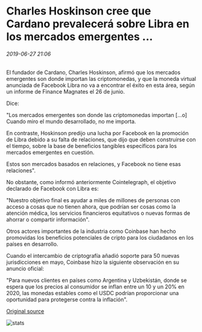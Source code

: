 # Charles Hoskinson cree que Cardano prevalecerá sobre Libra en los mercados emergentes ...

###### 2019-06-27 21:06

El fundador de Cardano, Charles Hoskinson, afirmó que los mercados emergentes son donde importan las criptomonedas, y que la moneda virtual anunciada de Facebook Libra no va a encontrar el éxito en esta área, según un informe de Finance Magnates el 26 de junio.

Dice:

"Los mercados emergentes son donde las criptomonedas importan [...o] Cuando miro el mundo desarrollado, no me importa.

En contraste, Hoskinson predijo una lucha por Facebook en la promoción de Libra debido a su falta de relaciones, que dijo que deben construirse con el tiempo, sobre la base de beneficios tangibles específicos para los mercados emergentes en cuestión.

Estos son mercados basados en relaciones, y Facebook no tiene esas relaciones".

No obstante, como informó anteriormente Cointelegraph, el objetivo declarado de Facebook con Libra es:

"Nuestro objetivo final es ayudar a miles de millones de personas con acceso a cosas que no tienen ahora, que podrían ser cosas como la atención médica, los servicios financieros equitativos o nuevas formas de ahorrar o compartir información".

Otros actores importantes de la industria como Coinbase han hecho promovidas los beneficios potenciales de cripto para los ciudadanos en los países en desarrollo.

Cuando el intercambio de criptografía añadió soporte para 50 nuevas jurisdicciones en mayo, Coinbase hizo la siguiente observación en su anuncio oficial:

"Para nuevos clientes en países como Argentina y Uzbekistán, donde se espera que los precios al consumidor se inflan entre un 10 y un 20% en 2020, las monedas estables como el USDC podrían proporcionar una oportunidad para protegerse contra la inflación".

[Original source](https://cointelegraph.com/news/charles-hoskinson-thinks-cardano-will-prevail-over-libra-in-emerging-markets)

![stats](https://c.statcounter.com/11760860/0/a89fa40b/1/ "stats")